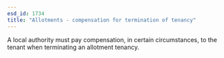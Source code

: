 ```yaml
---
esd_id: 1734
title: "Allotments - compensation for termination of tenancy"
---
```


A local authority must pay compensation, in certain circumstances, to the tenant when terminating an allotment tenancy.

